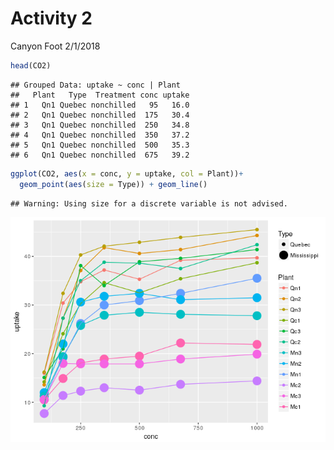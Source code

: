 Activity 2
================
Canyon Foot
2/1/2018

``` r
head(CO2)
```

    ## Grouped Data: uptake ~ conc | Plant
    ##   Plant   Type  Treatment conc uptake
    ## 1   Qn1 Quebec nonchilled   95   16.0
    ## 2   Qn1 Quebec nonchilled  175   30.4
    ## 3   Qn1 Quebec nonchilled  250   34.8
    ## 4   Qn1 Quebec nonchilled  350   37.2
    ## 5   Qn1 Quebec nonchilled  500   35.3
    ## 6   Qn1 Quebec nonchilled  675   39.2

``` r
ggplot(CO2, aes(x = conc, y = uptake, col = Plant))+
  geom_point(aes(size = Type)) + geom_line()
```

    ## Warning: Using size for a discrete variable is not advised.

![](Activity2_files/figure-markdown_github/unnamed-chunk-1-1.png)
